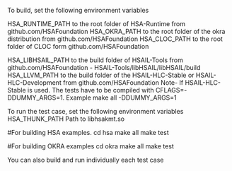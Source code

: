 To build, set the following environment variables

HSA_RUNTIME_PATH to the root folder of HSA-Runtime from github.com/HSAFoundation
HSA_OKRA_PATH to the root folder of the okra distribution from github.com/HSAFoundation
HSA_CLOC_PATH to the root folder of CLOC form github.com/HSAFoundation

HSA_LIBHSAIL_PATH to the build folder of HSAIL-Tools from github.com/HSAFoundation - HSAIL-Tools/libHSAIL/libHSAIL/build
HSA_LLVM_PATH to the build folder of the HSAIL-HLC-Stable or HSAIL-HLC-Development from github.com/HSAFoundation
    Note- If HSAIL-HLC-Stable is used. The tests have to be compiled with CFLAGS=-DDUMMY_ARGS=1. Example make all -DDUMMY_ARGS=1

To run the test case, set the following environment variables
HSA_THUNK_PATH Path to libhsakmt.so


#For building HSA examples. 
cd hsa 
make all
make test

#For building OKRA examples
cd okra
make all
make test

You can also build and run individually each test case
